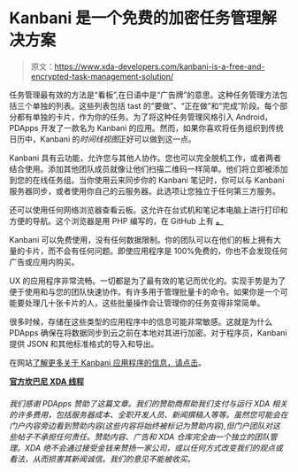 # Kanbani 是一个免费的加密任务管理解决方案

> 原文：<https://www.xda-developers.com/kanbani-is-a-free-and-encrypted-task-management-solution/>

任务管理最有效的方法是“看板”,在日语中是“广告牌”的意思。这种任务管理方法包括三个单独的列表。这些列表包括 tast 的“要做”、“正在做”和“完成”阶段。每个部分都有单独的卡片，作为你的任务。为了将这种任务管理风格引入 Android，PDApps 开发了一款名为 Kanbani 的应用。然而，如果你喜欢将任务组织到传统日历中，Kanbani 的*时间线视图*正好可以做到这一点。

Kanbani 具有云功能，允许您与其他人协作。您也可以完全脱机工作，或者两者结合使用。添加其他团队成员就像让他们扫描二维码一样简单。他们将立即被添加到您的在线任务组。当你使用云来同步你的 Kanbani 笔记时，你可以与 Kanbani 服务器同步，或者使用你自己的云服务器。此选项让您独立于任何第三方服务。

还可以使用任何网络浏览器查看云板。这允许在台式机和笔记本电脑上进行打印和方便的导航。这个浏览器是用 PHP 编写的，在 GitHub 上有 **[。](https://pdapps.org/kanbani/web)**

Kanbani 可以免费使用，没有任何数据限制。你的团队可以在他们的板上拥有大量的卡片，而不会有任何问题。即使应用程序是 100%免费的，你也不会发现任何广告或应用内购买。

UX 的应用程序非常流畅。一切都是为了最有效的笔记而优化的。实现手势是为了便于使用和与您的团队快速协作。有许多用于管理批量卡的命令。如果你是一个可能要处理几十张卡片的人，这些批量操作会让管理你的任务变得非常简单。

很多时候，存储在这些类型的应用程序中的信息可能非常敏感。这就是为什么 PDApps 确保在将数据同步到云之前在本地对其进行加密。对于程序员，Kanbani 提供 JSON 和其他标准格式的导入和导出。

在网站[了解更多关于 Kanbani 应用程序的信息，请点击](https://pdapps.org/kanbani/)。

[**官方坎巴尼 XDA 线程**](https://forum.xda-developers.com/android/apps-games/kanbani-organizer-task-manager-planner-t4157569)

###### 我们感谢 PDApps 赞助了这篇文章。我们的赞助商帮助我们支付与运行 XDA 相关的许多费用，包括服务器成本、全职开发人员、新闻撰稿人等等。虽然您可能会在门户内容旁边看到赞助内容(这些内容将始终被标记为赞助内容),但门户团队对这些帖子不承担任何责任。赞助内容、广告和 XDA 仓库完全由一个独立的团队管理。XDA 绝不会通过接受金钱来赞扬一家公司，或以任何方式改变我们的观点或看法，从而损害其新闻诚信。我们的意见不能被收买。